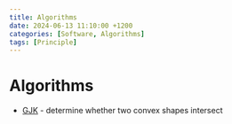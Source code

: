 ```yaml
---
title: Algorithms
date: 2024-06-13 11:10:00 +1200
categories: [Software, Algorithms]
tags: [Principle]
---
```


# Algorithms

- [GJK](https://www.youtube.com/watch?v=ajv46BSqcK4) - determine whether two convex shapes intersect
